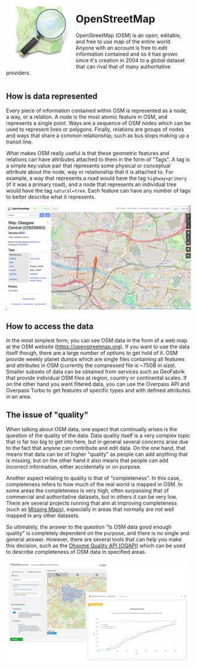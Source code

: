 <img src="../img/openstreetmap/osm_logo.png" alt="osm logo" height="150px" style="float: left; margin: 20px" />

# OpenStreetMap

OpenStreetMap (OSM) is an open, editable, and free to use map of the entire world. Anyone with an account is free to 
edit information contained and so it has grown since it's creation in 2004 to a global dataset that can rival that of 
many authoritative providers. 

<div style="clear:both"> </div>

## How is data represented

Every piece of information contained within OSM is represented as a node, a way, or a relation. A node is the most 
atomic feature in OSM, and represents a single point. Ways are a sequence of OSM nodes which can be used to represent 
lines or polygons. Finally, relations are groups of nodes and ways that share a common relationship, such as bus stops 
making up a transit line.

What makes OSM really useful is that these geometric features and relations can have attributes attached to them in the 
form of "Tags". A tag is a simple key:value pair that represents some physical or conceptual attribute about the node, 
way or relationship that it is attached to. For example, a way that represents a road would have the tag 
`highway=primary` (if it was a primary road), and a node that represents an individual tree would have the tag 
`natural=tree`. Each feature can have any number of tags to better describe what it represents.

![osm maps client](../img/openstreetmap/osm_maps.png)

## How to access the data

In the most simplest form, you can see OSM data in the form of a web map at the OSM website (https://openstreetmap.org). 
If you want to use the data itself though, there are a large number of options to get hold of it. OSM provide weekly 
planet dumps which are single files containing all features and attributes in OSM (currently the compressed file is 
~75GB in size). Smaller subsets of data can be obtained from services such as GeoFabrik that provide individual OSM 
files at region, country or continental scales. If on the other hand you want filtered data, you can use the Overpass 
API and Overpass Turbo to get features of specific types and with defined attributes in an area. 

## The issue of "quality"

When talking about OSM data, one aspect that continually arises is the question of the quality of the data. Data 
quality itself is a very complex topic that is far too big to get into here, but in general several concerns arise due 
to the fact that anyone can contribute and edit data. On the one hand, that means that data can be of higher "quality" 
as people can add anything that is missing, but on the other hand it also means that people can add incorrect 
information, either accidentally or on purpose.

Another aspect relating to quality is that of "completeness". In this case, completeness refers to how much of the real 
world is mapped in OSM. In some areas the completeness is very high, often surpassing that of commercial and 
authoritative datasets, but in others it can be very low. There are several projects running that aim at improving 
completeness (such as [Missing Maps](https://www.missingmaps.org/)), especially in areas that normally are not well 
mapped in any other datasets.

So ultimately, the answer to the question "Is OSM data good enough quality" is completely dependent on the purpose, and 
there is no single and general answer. However, there are several tools that can help you make this decision, such as 
the [Ohsome Quality API (OQAPI)](https://heigit.org/big-spatial-data-analytics-en/ohsome/ohsome-quality-analyst-oqt/) 
which can be used to describe completeness of OSM data in specified areas.

![oqapi completeness for glasgow](../img/openstreetmap/oqapi_glasgow.png)